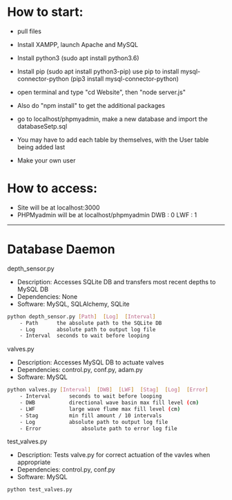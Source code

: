 # How to start:
 - pull files
 - Install XAMPP, launch Apache and MySQL
 - Install python3 (sudo apt install python3.6)
 - Install pip (sudo apt install python3-pip)
      use pip to install mysql-connector-python (pip3 install mysql-connector-python)

 - open terminal and type "cd Website", then "node server.js"
 - Also do "npm install" to get the additional packages
 - go to localhost/phpmyadmin, make a new database and import the databaseSetp.sql
 - You may have to add each table by themselves, with the User table being added last
 - Make your own user

# How to access:
 - Site will be at localhost:3000
 - PHPMyadmin will be at localhost/phpmyadmin
    DWB : 0
    LWF : 1

---------------------------------------------------------
# Database Daemon
depth_sensor.py

- Description:   Accesses SQLite DB and transfers most recent depths to MySQL DB
- Dependencies:  None
- Software:      MySQL, SQLAlchemy, SQLite

```bash
python depth_sensor.py [Path]  [Log]  [Interval]
	- Path		the absolute path to the SQLite DB
	- Log		absolute path to output log file
	- Interval	seconds to wait before looping
```

valves.py

- Description:   Accesses MySQL DB to actuate valves
- Dependencies:  control.py, conf.py, adam.py
- Software:      MySQL

```bash
python valves.py [Interval]  [DWB]  [LWF]  [Stag]  [Log]  [Error]
	- Interval 		seconds to wait before looping
	- DWB			directional wave basin max fill level (cm)
	- LWF			large wave flume max fill level (cm)
	- Stag			min fill amount / 10 intervals
	- Log			absolute path to output log file
	- Error		        absolute path to error log file
 ```
 
 test_valves.py
- Description:   Tests valve.py for correct actuation of the vavles when appropriate
- Dependencies:  control.py, conf.py
- Software:      MySQL

```bash
python test_valves.py
```
